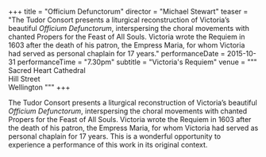+++
title = "Officium Defunctorum"
director = "Michael Stewart"
teaser = "The Tudor Consort presents a liturgical reconstruction of Victoria’s beautiful *Officium Defunctorum*, interspersing the choral movements with chanted Propers for the Feast of All Souls. Victoria wrote the Requiem in 1603 after the death of his patron, the Empress Maria, for whom Victoria had served as personal chaplain for 17 years."
performanceDate = 2015-10-31
performanceTime = "7.30pm"
subtitle = "Victoria's Requiem"
venue = """
Sacred Heart Cathedral  
Hill Street  
Wellington
"""
+++

The Tudor Consort presents a liturgical reconstruction of Victoria’s beautiful *Officium Defunctorum*, interspersing the choral movements with chanted Propers for the Feast of All Souls. Victoria wrote the Requiem in 1603 after the death of his patron, the Empress Maria, for whom Victoria had served as personal chaplain for 17 years. This is a wonderful opportunity to experience a performance of this work in its original context.
